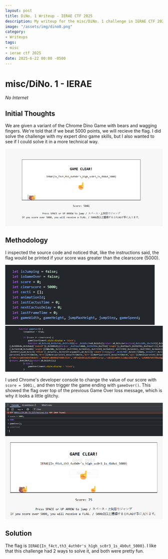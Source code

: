 ```yaml
---
layout: post
title: DiNo. 1 Writeup - IERAE CTF 2025
description: My writeup for the misc/DiNo. 1 challenge in IERAE CTF 2025
image: "/assets/img/dino0.png"
category:
- Writeups
tags:
- misc
- ierae ctf 2025
date: 2025-6-22 00:00 -0500
---
```


# misc/DiNo. 1 - IERAE
*No Internet*

## Initial Thoughts
We are given a variant of the Chrome Dino Game with bears and wagging fingers. We're told that if we beat 5000 points, we will recieve the flag. I did solve the challenge with my expert dino game skills, but I also wanted to see if I could solve it in a more technical way.

![Screenshot of the Game](/assets/img/dino1.png)

## Methodology
I inspected the source code and noticed that, like the instructions said, the flag would be printed if your score was greater than the clearscore (5000).

![Screenshot of the Game](/assets/img/dino2.png) ![Screenshot of the Game](/assets/img/dino3.png)

I used Chrome's developer console to change the value of our score with `score = 5001;`, and then trigger the game ending with `gameOver()`. This showed the flag over top of the previous Game Over loss message, which is why it looks a little glitchy.

![Screenshot of the Game](/assets/img/dino4.png) ![Screenshot of the Game](/assets/img/dino5.png)

## Solution
The flag is `IERAE{In_f4ct,th3_4uth0r's_h1gh_sc0r3_1s_4b0ut_5000}`. I like that this challenge had 2 ways to solve it, and both were pretty fun.
